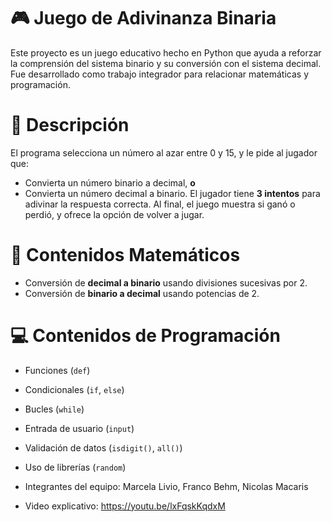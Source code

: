 # 🎮 Juego de Adivinanza Binaria

Este proyecto es un juego educativo hecho en Python que ayuda a reforzar la comprensión del sistema binario y su conversión con el sistema decimal. Fue desarrollado como trabajo integrador para relacionar matemáticas y programación.

# 📌 Descripción
El programa selecciona un número al azar entre 0 y 15, y le pide al jugador que:
- Convierta un número binario a decimal, **o**
- Convierta un número decimal a binario.
El jugador tiene **3 intentos** para adivinar la respuesta correcta. Al final, el juego muestra si ganó o perdió, y ofrece la opción de volver a jugar.

# 🔢 Contenidos Matemáticos
- Conversión de **decimal a binario** usando divisiones sucesivas por 2.
- Conversión de **binario a decimal** usando potencias de 2.

# 💻 Contenidos de Programación
- Funciones (`def`)
- Condicionales (`if`, `else`)
- Bucles (`while`)
- Entrada de usuario (`input`)
- Validación de datos (`isdigit()`, `all()`)
- Uso de librerías (`random`)

- Integrantes del equipo: Marcela Livio, Franco Behm, Nicolas Macaris
- Video explicativo: https://youtu.be/lxFqskKqdxM
